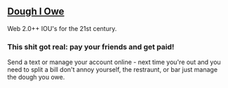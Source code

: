## [Dough I Owe](http://dough.io)

Web 2.0++ IOU's for the 21st century.

### This shit got real: pay your friends and get paid!

Send a text or manage your account online - next time you're out and you need to split a bill don't annoy yourself, the restraunt, or bar just manage the dough you owe.
